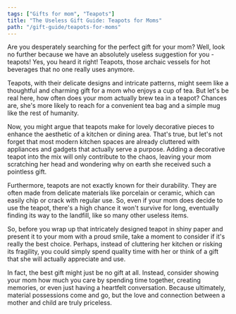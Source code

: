 ```yaml
---
tags: ["Gifts for mom", "Teapots"]
title: "The Useless Gift Guide: Teapots for Moms"
path: "/gift-guide/teapots-for-moms"
---
```


Are you desperately searching for the perfect gift for your mom? Well, look no further because we have an absolutely useless suggestion for you - teapots! Yes, you heard it right! Teapots, those archaic vessels for hot beverages that no one really uses anymore.

Teapots, with their delicate designs and intricate patterns, might seem like a thoughtful and charming gift for a mom who enjoys a cup of tea. But let's be real here, how often does your mom actually brew tea in a teapot? Chances are, she's more likely to reach for a convenient tea bag and a simple mug like the rest of humanity.

Now, you might argue that teapots make for lovely decorative pieces to enhance the aesthetic of a kitchen or dining area. That's true, but let's not forget that most modern kitchen spaces are already cluttered with appliances and gadgets that actually serve a purpose. Adding a decorative teapot into the mix will only contribute to the chaos, leaving your mom scratching her head and wondering why on earth she received such a pointless gift.

Furthermore, teapots are not exactly known for their durability. They are often made from delicate materials like porcelain or ceramic, which can easily chip or crack with regular use. So, even if your mom does decide to use the teapot, there's a high chance it won't survive for long, eventually finding its way to the landfill, like so many other useless items.

So, before you wrap up that intricately designed teapot in shiny paper and present it to your mom with a proud smile, take a moment to consider if it's really the best choice. Perhaps, instead of cluttering her kitchen or risking its fragility, you could simply spend quality time with her or think of a gift that she will actually appreciate and use.

In fact, the best gift might just be no gift at all. Instead, consider showing your mom how much you care by spending time together, creating memories, or even just having a heartfelt conversation. Because ultimately, material possessions come and go, but the love and connection between a mother and child are truly priceless.